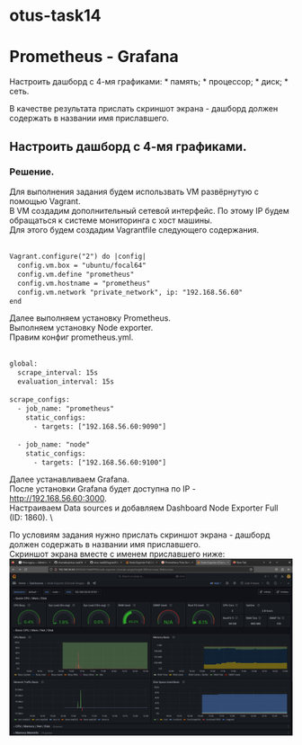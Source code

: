 # otus-task14

# Prometheus - Grafana

Настроить дашборд с 4-мя графиками:
	* память;
	* процессор;
	* диск;
	* сеть.

В качестве результата прислать скриншот экрана - дашборд должен содержать в названии имя приславшего.

## Настроить дашборд с 4-мя графиками.

### Решение.

Для выполнения задания будем использвать VM развёрнутую с помощью Vagrant. \
В VM создадим дополнительный сетевой интерфейс. По этому IP будем обращаться к системе мониторинга с хост машины. \
Для этого будем создадим Vagrantfile следующего содержания.
```

Vagrant.configure("2") do |config|
  config.vm.box = "ubuntu/focal64"
  config.vm.define "prometheus"
  config.vm.hostname = "prometheus"
  config.vm.network "private_network", ip: "192.168.56.60"
end
```

Далее выполняем установку Prometheus. \
Выполняем установку Node exporter. \
Правим конфиг prometheus.yml.
```

global:
  scrape_interval: 15s 
  evaluation_interval: 15s 

scrape_configs:
  - job_name: "prometheus"
    static_configs:
      - targets: ["192.168.56.60:9090"]

  - job_name: "node"
    static_configs:
      - targets: ["192.168.56.60:9100"]

```

Далее устанавливаем Grafana. \
После установки Grafana будет доступна по IP - http://192.168.56.60:3000. \
Настраиваем Data sources и добавляем Dashboard Node Exporter Full (ID: 1860). \

По условиям задания нужно прислать скриншот экрана - дашборд должен содержать в названии имя приславшего. \
Скриншот экрана вместе с именем приславшего ниже:
![alt text](screen/screenshot.png)




